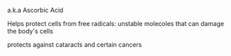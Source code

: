 a.k.a Ascorbic Acid

Helps protect cells from free radicals: unstable molecoles that can damage the body's cells

protects against cataracts and certain cancers